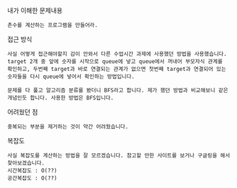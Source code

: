 내가 이해한 문제내용

    촌수를 계산하는 프로그램을 만들어라.


접근 방식

    사실 어떻게 접근해야할지 감이 안와서 다른 수업시간 과제에 사용했던 방법을 사용했습니다.
    target 2개 중 앞에 숫자를 시작으로 queue에 넣고 queue에서 꺼내어 부모자식 관계를
    확인하고, 두번째 target과 바로 연결되는 관계가 없으면 첫번째 target과 연결되어 있는 숫자들을 다시 queue에 넣어서 확인하는 방법입니다.

    문제를 다 풀고 알고리즘 분류를 봤더니 BFS라고 합니다. 제가 했던 방법과 비교해보니 같은 개념인듯 합니다. 사용한 방법은 BFS입니다.


어려웠던 점

    중복되는 부분을 제거하는 것이 약간 어려웠습니다.



복잡도

    사실 복잡도를 계산하는 방법을 잘 모르겠습니다. 참고할 만한 사이트를 보거나 구글링을 해서 찾아보겠습니다.
    시간복잡도 : O(??)
    공간복잡도 : O(??)